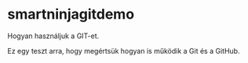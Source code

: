 # smartninjagitdemo
Hogyan használjuk a GIT-et.

Ez egy teszt arra, hogy megértsük hogyan is működik a Git és a GitHub.
